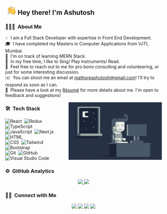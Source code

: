 <img alt="Hand Wave" src="./assets/Hand%20Wave.gif" width='40' align="left"/><h2>Hey there! I'm Ashutosh</h2>

### 👨🏻‍💻 &nbsp;About Me

💡 &nbsp;I am a Full Stack Developer with expertise in Front End Development.\
🎓 &nbsp;I have completed my Masters in Computer Applications from VJTI, Mumbai.\
🚀 &nbsp;I'm on track of learning MERN Stack.\
🎵 &nbsp;In my free time, I like to Sing/ Play Instruments/ Read.\
💬 &nbsp;Feel free to reach out to me for pro bono consulting and volunteering, or just for some interesting discussion.\
✉️ &nbsp;You can shoot me an email at [mathoreashutosh@gmail.com](mailto:mathoreashutosh@gmail.com)! I'll try to respond as soon as I can.\
📄 &nbsp;Please have a look at my [Résumé](https://drive.google.com/file/d/123Dzh73qJX0qfsccjoEY9umTJCj0aRgh/view?usp=share_link) for more details about me. I'm open to feedback and suggestions!

<img alt="Night Coding" src="https://raw.githubusercontent.com/AshutoshVJTI/AshutoshVJTI/main/assets/Night-Coding.gif" align="right"/>

### 🛠 &nbsp;Tech Stack

![React](https://img.shields.io/badge/-React-05122A?style=flat&logo=react)&nbsp;
![Redux](https://img.shields.io/badge/-Redux-764ABC?style=flat&logo=redux)&nbsp;
![TypeScript](https://img.shields.io/badge/-TypeScript-3178C6?style=flat&logo=typescript)\
![JavaScript](https://img.shields.io/badge/-JavaScript-05122A?style=flat&logo=javascript)&nbsp;
![Next.js](https://img.shields.io/badge/-Next.js-000000?style=flat&logo=next.js)&nbsp;
![HTML](https://img.shields.io/badge/-HTML-05122A?style=flat&logo=HTML5)\
![CSS](https://img.shields.io/badge/-CSS-05122A?style=flat&logo=CSS3&logoColor=1572B6)&nbsp;
![Tailwind](https://img.shields.io/badge/-Tailwind-05122A?style=flat&logo=tailwind%20css&logoColor=06B6D4)&nbsp;
![Bootstrap](https://img.shields.io/badge/-Bootstrap-05122A?style=flat&logo=bootstrap&logoColor=563D7C)\
![Git](https://img.shields.io/badge/-Git-05122A?style=flat&logo=git)&nbsp;
![GitHub](https://img.shields.io/badge/-GitHub-05122A?style=flat&logo=github)&nbsp;
![Visual Studio Code](https://img.shields.io/badge/-Visual%20Studio%20Code-05122A?style=flat&logo=visual-studio-code&logoColor=007ACC)&nbsp;

### ⚙️ &nbsp;GitHub Analytics

<p align="center">
<a href="https://github.com/AVS1508">
  <img height="180em" src="https://github-readme-stats-eight-theta.vercel.app/api?username=AshutoshVJTI&show_icons=true&theme=algolia&include_all_commits=true&count_private=true"/>
  <img height="180em" src="https://github-readme-stats-eight-theta.vercel.app/api/top-langs/?username=AshutoshVJTI&layout=compact&langs_count=8&theme=algolia"/>
</a>
</p>

### 🤝🏻 &nbsp;Connect with Me

<p align="center">
<a href="https://www.linkedin.com/in/ashutosh-mathore/"><img src="https://img.shields.io/badge/-Ashutosh%20Mathore-0077B5?style=flat&logo=Linkedin&logoColor=white"/></a>
<a href="mailto:mathoreashutosh@gmail.com"><img src="https://img.shields.io/badge/-mathoreashutosh@gmail.com-D14836?style=flat&logo=Gmail&logoColor=white"/></a>
<a href="https://instagram.com/a.shoe.toast"><img src="https://img.shields.io/badge/-@a.shoe.toast-E4405F?style=flat&logo=Instagram&logoColor=white"/></a>
<a href="https://twitter.com/Ashutosh0w0"><img src="https://img.shields.io/badge/-@Ashutosh0w0-1877F2?style=flat&logo=Twitter&logoColor=white"/></a>
</p>
